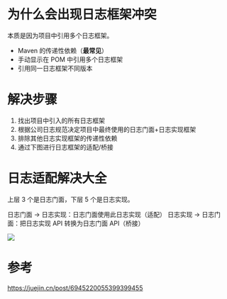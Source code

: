 # 为什么会出现日志框架冲突

本质是因为项目中引用多个日志框架。

- Maven 的传递性依赖（**最常见**）
- 手动显示在 POM 中引用多个日志框架
- 引用同一日志框架不同版本

# 解决步骤

1. 找出项目中引入的所有日志框架
2. 根据公司日志规范决定项目中最终使用的日志门面+日志实现框架
3. 排除其他日志实现框架的传递性依赖
4. 通过下图进行日志框架的适配/桥接

# 日志适配解决大全

上层 3 个是日志门面，下层 5 个是日志实现。

日志门面 -> 日志实现：日志门面使用此日志实现（适配）
日志实现 -> 日志门面：把日志实现 API 转换为日志门面 API（桥接）

![](https://pic-bed-615.oss-cn-beijing.aliyuncs.com/YJ7778.png)

# 参考

https://juejin.cn/post/6945220055399399455

